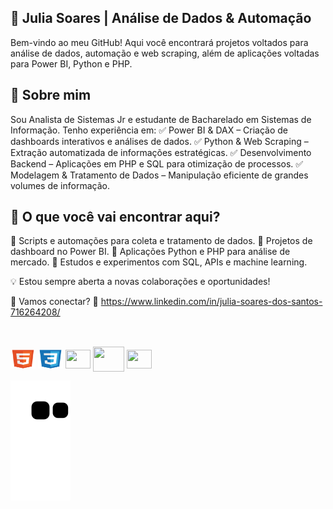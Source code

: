 ## 🚀 Julia Soares | Análise de Dados & Automação
Bem-vindo ao meu GitHub! Aqui você encontrará projetos voltados para análise de dados, automação e web scraping, além de aplicações voltadas para Power BI, Python e PHP.

## 🔹 Sobre mim
Sou Analista de Sistemas Jr e estudante de Bacharelado em Sistemas de Informação. Tenho experiência em:
✅ Power BI & DAX – Criação de dashboards interativos e análises de dados.
✅ Python & Web Scraping – Extração automatizada de informações estratégicas.
✅ Desenvolvimento Backend – Aplicações em PHP e SQL para otimização de processos.
✅ Modelagem & Tratamento de Dados – Manipulação eficiente de grandes volumes de informação.

## 📂 O que você vai encontrar aqui?
🔸 Scripts e automações para coleta e tratamento de dados.
🔸 Projetos de dashboard no Power BI.
🔸 Aplicações Python e PHP para análise de mercado.
🔸 Estudos e experimentos com SQL, APIs e machine learning.

💡 Estou sempre aberta a novas colaborações e oportunidades!

📩 Vamos conectar?
🔗 https://www.linkedin.com/in/julia-soares-dos-santos-716264208/
  ##
  
<div style="display: inline_block"><br>

  <img align="center" height="30" width="40" src="https://raw.githubusercontent.com/devicons/devicon/master/icons/html5/html5-original.svg">
  <img align="center" height="30" width="40" src="https://raw.githubusercontent.com/devicons/devicon/master/icons/css3/css3-original.svg">
  <img align="center" height="30" width="40" src="https://cdn.jsdelivr.net/gh/devicons/devicon/icons/php/php-original.svg">
  <img align="center" height="40" width="50" src="https://cdn.jsdelivr.net/gh/devicons/devicon/icons/python/python-original.svg">
  <img align="center" height="30" width="40" src="https://cdn.jsdelivr.net/gh/devicons/devicon/icons/mysql/mysql-original-wordmark.svg">
</div>

![Snake animation](https://github.com/JuliaCubas/JuliaCubas/blob/output/github-contribution-grid-snake.svg)
